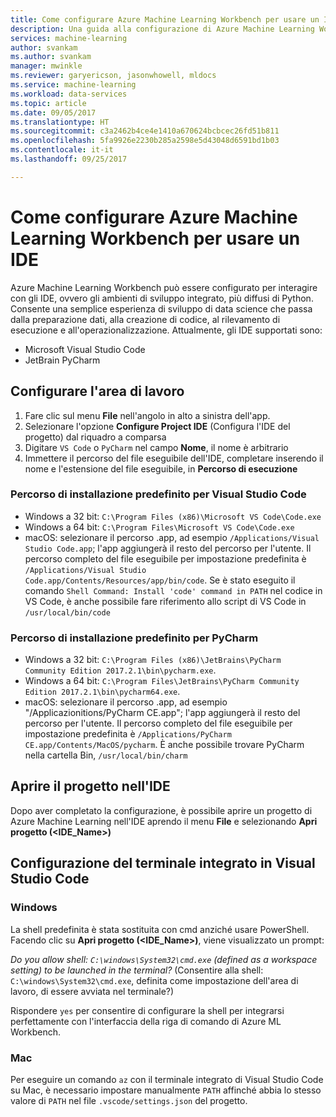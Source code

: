 ```yaml
---
title: Come configurare Azure Machine Learning Workbench per usare un IDE  | Microsoft Docs
description: Una guida alla configurazione di Azure Machine Learning Workbench per usare l'IDE.
services: machine-learning
author: svankam
ms.author: svankam
manager: mwinkle
ms.reviewer: garyericson, jasonwhowell, mldocs
ms.service: machine-learning
ms.workload: data-services
ms.topic: article
ms.date: 09/05/2017
ms.translationtype: HT
ms.sourcegitcommit: c3a2462b4ce4e1410a670624bcbcec26fd51b811
ms.openlocfilehash: 5fa9926e2230b285a2598e5d43048d6591bd1b03
ms.contentlocale: it-it
ms.lasthandoff: 09/25/2017

---
```


# <a name="how-to-configure-azure-machine-learning-workbench-to-work-with-an-ide"></a>Come configurare Azure Machine Learning Workbench per usare un IDE 

Azure Machine Learning Workbench può essere configurato per interagire con gli IDE, ovvero gli ambienti di sviluppo integrato, più diffusi di Python. Consente una semplice esperienza di sviluppo di data science che passa dalla preparazione dati, alla creazione di codice, al rilevamento di esecuzione e all'operazionalizzazione. Attualmente, gli IDE supportati sono:
- Microsoft Visual Studio Code 
- JetBrain PyCharm 

## <a name="configure-workbench"></a>Configurare l'area di lavoro
1. Fare clic sul menu **File** nell'angolo in alto a sinistra dell'app. 
2. Selezionare l'opzione **Configure Project IDE** (Configura l'IDE del progetto) dal riquadro a comparsa 
3. Digitare `VS Code` o `PyCharm` nel campo **Nome**, il nome è arbitrario
4. Immettere il percorso del file eseguibile dell'IDE, completare inserendo il nome e l'estensione del file eseguibile, in **Percorso di esecuzione**

### <a name="default-install-path-for-visual-studio-code"></a>Percorso di installazione predefinito per Visual Studio Code  

* Windows a 32 bit: `C:\Program Files (x86)\Microsoft VS Code\Code.exe`
* Windows a 64 bit: `C:\Program Files\Microsoft VS Code\Code.exe`
* macOS: selezionare il percorso .app, ad esempio `/Applications/Visual Studio Code.app`; l'app aggiungerà il resto del percorso per l'utente. Il percorso completo del file eseguibile per impostazione predefinita è `/Applications/Visual Studio Code.app/Contents/Resources/app/bin/code`. Se è stato eseguito il comando `Shell Command: Install 'code' command in PATH` nel codice in VS Code, è anche possibile fare riferimento allo script di VS Code in `/usr/local/bin/code`

### <a name="default-install-path-for-pycharm"></a>Percorso di installazione predefinito per PyCharm 

* Windows a 32 bit: `C:\Program Files (x86)\JetBrains\PyCharm Community Edition 2017.2.1\bin\pycharm.exe`. 
* Windows a 64 bit: `C:\Program Files\JetBrains\PyCharm Community Edition 2017.2.1\bin\pycharm64.exe`.
* macOS: selezionare il percorso .app, ad esempio "/Applicazionitions/PyCharm CE.app"; l'app aggiungerà il resto del percorso per l'utente. Il percorso completo del file eseguibile per impostazione predefinita è `/Applications/PyCharm CE.app/Contents/MacOS/pycharm`. È anche possibile trovare PyCharm nella cartella Bin, `/usr/local/bin/charm`

## <a name="open-project-in-ide"></a>Aprire il progetto nell'IDE 
Dopo aver completato la configurazione, è possibile aprire un progetto di Azure Machine Learning nell'IDE aprendo il menu **File** e selezionando **Apri progetto (<IDE_Name>)**


## <a name="configuring-the-integrated-terminal-in-visual-studio-code"></a>Configurazione del terminale integrato in Visual Studio Code

### <a name="windows"></a>Windows 
La shell predefinita è stata sostituita con cmd anziché usare PowerShell. Facendo clic su **Apri progetto (<IDE_Name>)**, viene visualizzato un prompt: 

_Do you allow shell: `C:\windows\System32\cmd.exe` (defined as a workspace setting) to be launched in the terminal?_ (Consentire alla shell: `C:\windows\System32\cmd.exe`, definita come impostazione dell'area di lavoro, di essere avviata nel terminale?)

Rispondere `yes` per consentire di configurare la shell per integrarsi perfettamente con l'interfaccia della riga di comando di Azure ML Workbench.

### <a name="mac"></a>Mac
Per eseguire un comando `az` con il terminale integrato di Visual Studio Code su Mac, è necessario impostare manualmente `PATH` affinché abbia lo stesso valore di `PATH` nel file `.vscode/settings.json` del progetto.


